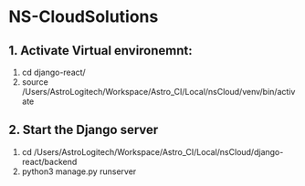 # NS-CloudSolutions

## 1. Activate Virtual environemnt:
1. cd django-react/
2. source /Users/AstroLogitech/Workspace/Astro_CI/Local/nsCloud/venv/bin/activate

## 2. Start the Django server
1. cd /Users/AstroLogitech/Workspace/Astro_CI/Local/nsCloud/django-react/backend
2. python3 manage.py runserver

